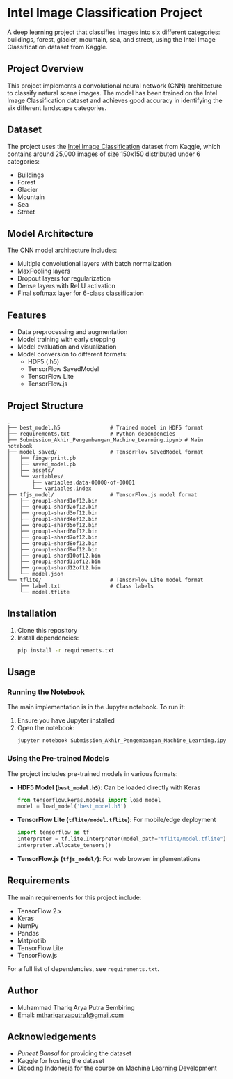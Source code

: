 # Intel Image Classification Project

A deep learning project that classifies images into six different categories: buildings, forest, glacier, mountain, sea, and street, using the Intel Image Classification dataset from Kaggle.

## Project Overview

This project implements a convolutional neural network (CNN) architecture to classify natural scene images. The model has been trained on the Intel Image Classification dataset and achieves good accuracy in identifying the six different landscape categories.

## Dataset

The project uses the [Intel Image Classification](https://www.kaggle.com/datasets/puneet6060/intel-image-classification) dataset from Kaggle, which contains around 25,000 images of size 150x150 distributed under 6 categories:

- Buildings
- Forest
- Glacier
- Mountain
- Sea
- Street

## Model Architecture

The CNN model architecture includes:

- Multiple convolutional layers with batch normalization
- MaxPooling layers
- Dropout layers for regularization
- Dense layers with ReLU activation
- Final softmax layer for 6-class classification

## Features

- Data preprocessing and augmentation
- Model training with early stopping
- Model evaluation and visualization
- Model conversion to different formats:
  - HDF5 (.h5)
  - TensorFlow SavedModel
  - TensorFlow Lite
  - TensorFlow.js

## Project Structure

```
.
├── best_model.h5                # Trained model in HDF5 format
├── requirements.txt             # Python dependencies
├── Submission_Akhir_Pengembangan_Machine_Learning.ipynb # Main notebook
├── model_saved/                 # TensorFlow SavedModel format
│   ├── fingerprint.pb
│   ├── saved_model.pb
│   ├── assets/
│   └── variables/
│       ├── variables.data-00000-of-00001
│       └── variables.index
├── tfjs_model/                  # TensorFlow.js model format
│   ├── group1-shard1of12.bin
│   ├── group1-shard2of12.bin
│   ├── group1-shard3of12.bin
│   ├── group1-shard4of12.bin
│   ├── group1-shard5of12.bin
│   ├── group1-shard6of12.bin
│   ├── group1-shard7of12.bin
│   ├── group1-shard8of12.bin
│   ├── group1-shard9of12.bin
│   ├── group1-shard10of12.bin
│   ├── group1-shard11of12.bin
│   ├── group1-shard12of12.bin
│   └── model.json
└── tflite/                      # TensorFlow Lite model format
    ├── label.txt                # Class labels
    └── model.tflite
```

## Installation

1. Clone this repository
2. Install dependencies:
   ```bash
   pip install -r requirements.txt
   ```

## Usage

### Running the Notebook

The main implementation is in the Jupyter notebook. To run it:

1. Ensure you have Jupyter installed
2. Open the notebook:
   ```bash
   jupyter notebook Submission_Akhir_Pengembangan_Machine_Learning.ipynb
   ```

### Using the Pre-trained Models

The project includes pre-trained models in various formats:

- **HDF5 Model (`best_model.h5`)**: Can be loaded directly with Keras

  ```python
  from tensorflow.keras.models import load_model
  model = load_model('best_model.h5')
  ```

- **TensorFlow Lite (`tflite/model.tflite`)**: For mobile/edge deployment

  ```python
  import tensorflow as tf
  interpreter = tf.lite.Interpreter(model_path="tflite/model.tflite")
  interpreter.allocate_tensors()
  ```

- **TensorFlow.js (`tfjs_model/`)**: For web browser implementations

## Requirements

The main requirements for this project include:

- TensorFlow 2.x
- Keras
- NumPy
- Pandas
- Matplotlib
- TensorFlow Lite
- TensorFlow.js

For a full list of dependencies, see `requirements.txt`.

## Author

- Muhammad Thariq Arya Putra Sembiring
- Email: mthariqaryaputra1@gmail.com

## Acknowledgements

- *Puneet Bansal* for providing the dataset
- Kaggle for hosting the dataset
- Dicoding Indonesia for the course on Machine Learning Development
